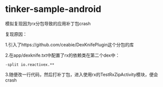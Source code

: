 # tinker-sample-android
模拟复现因为rx分包导致的应用补丁包crash

复现原因：

1.引入了https://github.com/ceabie/DexKnifePlugin这个分包的库

2.在app/dexknife.txt中配置了rx的依赖类在第二个dex中：
```
-split io.reactivex.**
```

3.随便改一行代码，然后打补丁包，进入使用rx的TestRxZipActivity模块，便会crash
